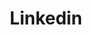---
title: Linkedin
icon: carbon:logo-linkedin
url: https://www.linkedin.com/in/henry-choque-zacarias-794674173/
---